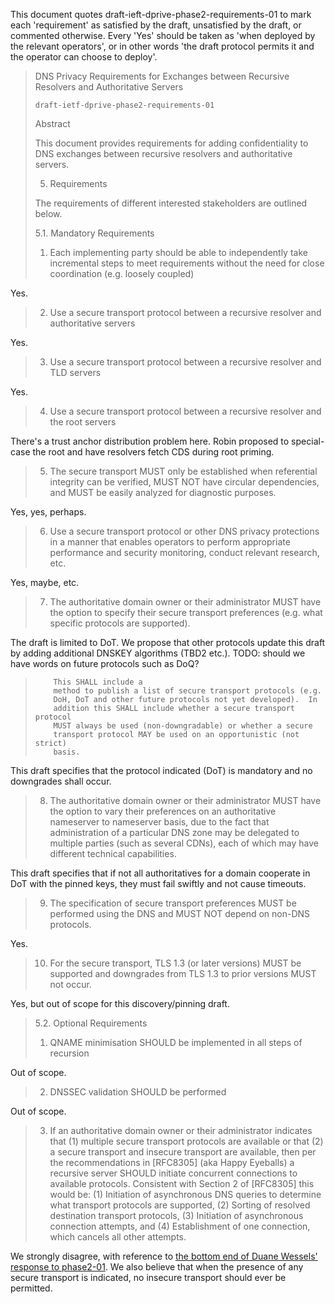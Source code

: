 This document quotes draft-ieft-dprive-phase2-requirements-01 to mark each 'requirement' as satisfied by the draft, unsatisfied by the draft, or commented otherwise. Every 'Yes' should be taken as 'when deployed by the relevant operators', or in other words 'the draft protocol permits it and the operator can choose to deploy'.

> DNS Privacy Requirements for Exchanges between Recursive Resolvers and Authoritative Servers
>
>     draft-ietf-dprive-phase2-requirements-01
> 
> Abstract
> 
>    This document provides requirements for adding confidentiality to DNS
>    exchanges between recursive resolvers and authoritative servers.
> 
> 5.  Requirements
> 
>    The requirements of different interested stakeholders are outlined
>    below.
> 
> 5.1.  Mandatory Requirements
> 
>    1.   Each implementing party should be able to independently take
>         incremental steps to meet requirements without the need for
>         close coordination (e.g. loosely coupled)

Yes.

>    2.   Use a secure transport protocol between a recursive resolver and
>         authoritative servers

Yes.

>    3.   Use a secure transport protocol between a recursive resolver and
>         TLD servers

Yes.

>    4.   Use a secure transport protocol between a recursive resolver and
>         the root servers

There's a trust anchor distribution problem here.
Robin proposed to special-case the root and have resolvers fetch CDS during root priming.

>    5.   The secure transport MUST only be established when referential
>         integrity can be verified, MUST NOT have circular dependencies,
>         and MUST be easily analyzed for diagnostic purposes.

Yes, yes, perhaps.
 
>    6.   Use a secure transport protocol or other DNS privacy protections
>         in a manner that enables operators to perform appropriate
>         performance and security monitoring, conduct relevant research,
>         etc.

Yes, maybe, etc.

>    7.   The authoritative domain owner or their administrator MUST have
>         the option to specify their secure transport preferences (e.g.
>         what specific protocols are supported).

The draft is limited to DoT.
We propose that other protocols update this draft by adding additional DNSKEY algorithms (TBD2 etc.).
TODO: should we have words on future protocols such as DoQ?

>         This SHALL include a
>         method to publish a list of secure transport protocols (e.g.
>         DoH, DoT and other future protocols not yet developed).  In
>         addition this SHALL include whether a secure transport protocol
>         MUST always be used (non-downgradable) or whether a secure
>         transport protocol MAY be used on an opportunistic (not strict)
>         basis.

This draft specifies that the protocol indicated (DoT) is mandatory and no downgrades shall occur.

>    8.   The authoritative domain owner or their administrator MUST have
>         the option to vary their preferences on an authoritative
>         nameserver to nameserver basis, due to the fact that
>         administration of a particular DNS zone may be delegated to
>         multiple parties (such as several CDNs), each of which may have
>         different technical capabilities.

This draft specifies that if not all authoritatives for a domain cooperate in DoT with the pinned keys, they must fail swiftly and not cause timeouts.

>    9.   The specification of secure transport preferences MUST be
>         performed using the DNS and MUST NOT depend on non-DNS
>         protocols.

Yes.

>    10.  For the secure transport, TLS 1.3 (or later versions) MUST be
>         supported and downgrades from TLS 1.3 to prior versions MUST not
>         occur.

Yes, but out of scope for this discovery/pinning draft.

> 5.2.  Optional Requirements
> 
>    1.  QNAME minimisation SHOULD be implemented in all steps of
>        recursion

Out of scope.

>    2.  DNSSEC validation SHOULD be performed

Out of scope.

>    3.  If an authoritative domain owner or their administrator indicates
>        that (1) multiple secure transport protocols are available or
>        that (2) a secure transport and insecure transport are available,
>        then per the recommendations in [RFC8305] (aka Happy Eyeballs) a
>        recursive server SHOULD initiate concurrent connections to
>        available protocols.  Consistent with Section 2 of [RFC8305] this
>        would be: (1) Initiation of asynchronous DNS queries to determine
>        what transport protocols are supported, (2) Sorting of resolved
>        destination transport protocols, (3) Initiation of asynchronous
>        connection attempts, and (4) Establishment of one connection,
>        which cancels all other attempts.

We strongly disagree, with reference to [the bottom end of Duane Wessels' response to phase2-01](https://mailarchive.ietf.org/arch/msg/dns-privacy/eMtjqBBu6m7YhKEHkW5ZKfvZohg/).
We also believe that when the presence of any secure transport is indicated, no insecure transport should ever be permitted.
